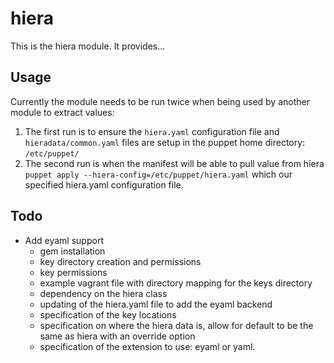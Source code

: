 # hiera #

This is the hiera module. It provides...

## Usage
Currently the module needs to be run twice when being used by another module to extract values:
1. The first run is to ensure the `hiera.yaml` configuration file and `hieradata/common.yaml` files are setup in the puppet home directory: `/etc/puppet/`
2. The second run is when the manifest will be able to pull value from hiera
`puppet apply --hiera-config=/etc/puppet/hiera.yaml` which our specified hiera.yaml configuration file.  

## Todo
* Add eyaml support
    * gem installation
    * key directory creation and permissions
    * key permissions
    * example vagrant file with directory mapping for the keys directory
    * dependency on the hiera class
    * updating of the hiera.yaml file to add the eyaml backend
    * specification of the key locations
    * specification on where the hiera data is, allow for default to be the same as hiera with an override option
    * specification of the extension to use: eyaml or yaml.